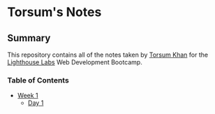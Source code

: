 # Torsum's Notes

## Summary

This repository contains all of the notes taken by [Torsum Khan](https://github.com/torsumkhan) for the [Lighthouse Labs](https://www.lighthouselabs.ca/) Web Development Bootcamp. 


### Table of Contents
* [Week 1](/Week_1/)
    * [Day 1](/Week_1/Day_1/)